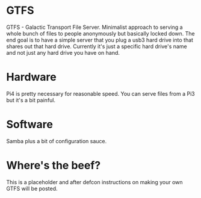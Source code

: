 # GTFS
GTFS - Galactic Transport File Server.  Minimalist approach to serving a whole bunch of files to people anonymously but basically locked down.
The end goal is to have a simple server that you plug a usb3 hard drive into that shares out that hard drive.
Currently it's just a specific hard drive's name and not just any hard drive you have on hand.


# Hardware
Pi4 is pretty necessary for reasonable speed. You can serve files from a Pi3 but it's a bit painful.

# Software 
Samba plus a bit of configuration sauce.


# Where's the beef?
This is a placeholder and after defcon instructions on making your own GTFS will be posted.
